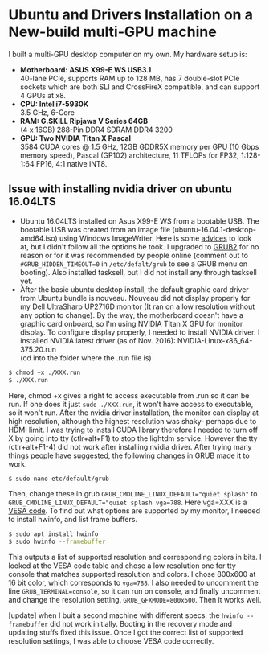 # Ubuntu and Drivers Installation on a New-build multi-GPU machine
I built a multi-GPU desktop computer on my own. My hardware setup is:

- **Motherboard: ASUS X99-E WS USB3.1**    
   40-lane PCIe, supports RAM up to 128 MB, has 7 double-slot PCIe sockets which are both SLI and CrossFireX compatible, and can support 4 GPUs at x8.
- **CPU: Intel i7-5930K**    
  3.5 GHz, 6-Core
- **RAM: G.SKILL Ripjaws V Series 64GB**    
  (4 x 16GB) 288-Pin DDR4 SDRAM DDR4 3200  
- **GPU: Two NVIDIA Titan X Pascal**  
  3584 CUDA cores @ 1.5 GHz, 12GB GDDR5X memory per GPU (10 Gbps memory speed), Pascal (GP102) architecture, 11 TFLOPs for FP32, 1:128-1:64 FP16, 4:1 native INT8.

## Issue with installing nvidia driver on ubuntu 16.04LTS

- Ubuntu 16.04LTS installed on Asus X99-E WS from a bootable USB. The bootable USB was created from an image file (ubuntu-16.04.1-desktop-amd64.iso) using Windows ImageWriter. Here is some [advices](https://www.pugetsystems.com/labs/hpc/Install-Ubuntu-16-04-or-14-04-and-CUDA-8-and-7-5-for-NVIDIA-Pascal-GPU-825/) to look at, but I didn't follow all the options he took. I upgraded to [GRUB2](https://help.ubuntu.com/community/Grub2/Upgrading) for no reason or for it was recommended by people online (comment out to `#GRUB_HIDDEN_TIMEOUT=0` in `/etc/defalt/grub` to see a GRUB menu on booting). Also installed tasksell, but I did not install any through tasksell yet.
- After the basic ubuntu desktop install, the default graphic card driver from Ubuntu bundle is nouveau. Nouveau did not display properly for my Dell UltraSharp UP2716D monitor (It ran on a low resolution without any option to change). By the way, the motherboard doesn't have a graphic card onboard, so I'm using NVIDIA Titan X GPU for monitor display. To configure display properly, I needed to install NVIDIA driver. I installed NVIDIA latest driver (as of Nov. 2016): NVIDIA-Linux-x86_64-375.20.run    
(cd into the folder where the .run file is)
```bash
$ chmod +x ./XXX.run
$ ./XXX.run
```
Here, chmod +x gives a right to access executable from .run so it can be run. If one does it just `sudo ./XXX.run`, it won't have access to executable, so it won't run.
After the nvidia driver installation, the monitor can display at high resolution, although the highest resolution was shaky- perhaps due to HDMI limit. I was trying to install CUDA library therefore I needed to turn off X by going into tty (ctlr+alt+F1) to stop the lightdm service. However the tty (ctlr+alt+F1-4) did not work after installing nvidia driver. After trying many things people have suggested, the following changes in GRUB made it to work.

```bash
$ sudo nano etc/default/grub
```
Then, change these in grub
`GRUB_CMDLINE_LINUX_DEFAULT="quiet splash"` to `GRUB_CMDLINE_LINUX_DEFAULT="quiet splash vga=788`. Here vga=XXX is a [VESA code](https://en.wikipedia.org/wiki/VESA_BIOS_Extensions#Linux_video_mode_numbers). To find out what options are supported by my monitor, I needed to install hwinfo, and list frame buffers.
```bash
$ sudo apt install hwinfo
$ sudo hwinfo --framebuffer
```
This outputs a list of supported resolution and corresponding colors in bits. I looked at the VESA code table and chose a low resolution one for tty console that matches supported resolution and colors. I chose 800x600 at 16 bit color, which corresponds to `vga=788`. I also needed to uncomment the line `GRUB_TERMINAL=console`, so it can run on console, and finally uncomment and change the resolution setting. `GRUB_GFXMODE=800x600`. Then it works well.

[update] when I buit a second machine with different specs, the `hwinfo --framebuffer` did not work initially. Booting in the recovery mode and updating stuffs fixed this issue. Once I got the correct list of supported resolution settings, I was able to choose VESA code correctly. 
